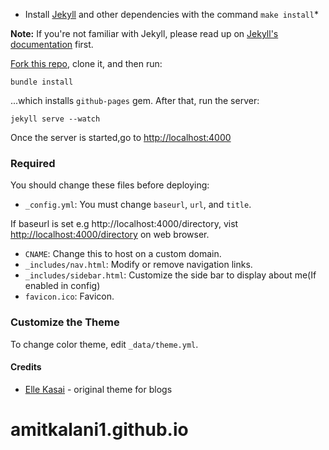 

- Install [Jekyll](https://jekyllrb.com/) and other dependencies with the command `make install`*

**Note:** If you're not familiar with Jekyll, please read up on [Jekyll's documentation](http://jekyllrb.com/) first.

[Fork this repo](http://github.com/amitkalani1/amitkalani1.github.io/fork), clone it, and then run:

```
bundle install
```

...which installs `github-pages` gem. After that, run the server:

```
jekyll serve --watch
```

Once the server is started,go to [http://localhost:4000](http://localhost:4000)

### Required

You should change these files before deploying:

* `_config.yml`: You must change `baseurl`, `url`, and `title`.

If baseurl is set e.g http://localhost:4000/directory, vist [http://localhost:4000/directory](http://localhost:4000/directory) on web browser.

* `CNAME`: Change this to host on a custom domain.
* `_includes/nav.html`: Modify or remove navigation links.
* `_includes/sidebar.html`: Customize the side bar to display about me(If enabled in config)
* `favicon.ico`: Favicon.

### Customize the Theme

To change color theme, edit `_data/theme.yml`.

#### Credits

* [Elle Kasai](http://github.com/ellekasai) - original theme for blogs 

# amitkalani1.github.io
